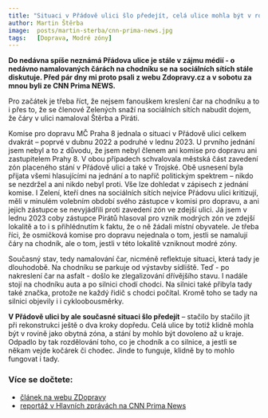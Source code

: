 ```yaml
---
title: "Situaci v Přádově ulici šlo předejít, celá ulice mohla být v rovině jako obytná zóna"
author: Martin Štěrba
image:  posts/martin-sterba/cnn-prima-news.jpg
tags:   [Doprava, Modré zóny]
---
```


**Do nedávna spíše neznámá Přádova ulice je stále v zájmu médií - o nedávno namalovaných čárách na chodníku se na sociálních sítích stále diskutuje. Před pár dny mi proto psali z webu Zdopravy.cz a v sobotu za mnou byli ze CNN Prima NEWS.** 

Pro začátek je třeba říct, že nejsem fanouškem kreslení čar na chodníku a to i přes to, že se členové Zelených snaží na sociálních sítích nabudit dojem, že čáry v ulici namaloval Štěrba a Piráti. 

Komise pro dopravu MČ Praha 8 jednala o situaci v Přádově ulici celkem dvakrát – poprvé v dubnu 2022 a podruhé v lednu 2023. U prvního jednání jsem nebyl a to z důvodu, že jsem nebyl členem ani komise pro dopravu ani zastupitelem Prahy 8. V obou případech schvalovala městská část zavedení zón placeného stání v Přádově ulici a také v Trojské. Obě usnesení byla přijata všemi hlasujícími na jednání a to napříč politickým spektrem – nikdo se nezdržel a ani nikdo nebyl proti. Vše lze dohledat v zápisech z jednání komise. I Zelení, kteří dnes na sociálních sítích nejvíce Přádovu ulici kritizují, měli v minulém volebním období svého zástupce v komisi pro dopravu, a ani jejich zástupce se nevyjádřili proti zavedení zón ve zdejší ulici. Já jsem v lednu 2023 coby zástupce Pirátů hlasoval pro vznik modrých zón ve zdejší lokalitě a to i s přihlédnutím k faktu, že o ně žádali místní obyvatele. Je třeba říci, že osmičková komise pro dopravu nejednala o tom, jestli se namalují čáry na chodník, ale o tom, jestli v této lokalitě vzniknout modré zóny.

Současný stav, tedy namalování čar, nicméně reflektuje situaci, která tady je dlouhodobě. Na chodníku se parkuje od výstavby sídliště. Teď - po nakreslení čar na asfalt - došlo ke zlegalizování dřívějšího stavu. I nadále stojí na chodníku auta a po silnici chodí chodci. Na silnici také přibyla tady také značka, protože ne každý řidič s chodci počítal. Kromě toho se tady na silnici objevily i i cykloobousměrky. 

**V Přádově ulici by ale současné situaci šlo předejít** – stačilo by stačilo jít při rekonstrukci ještě o dva kroky dopředu. Celá ulice by totiž klidně mohla být v rovině jako obytná zóna, a stání by mohlo být dovoleno až u kraje. Odpadlo by tak rozdělování toho, co je chodník a co silnice, a jestli se někam vejde kočárek či chodec. Jinde to funguje, klidně by to mohlo fungovat i tady. 

### Více se dočtete:
- [článek na webu ZDopravy](https://zdopravy.cz/valka-chodcum-vyhlasena-lide-si-utahuji-z-bizarniho-parkovani-v-kobylisich-167289/)
- [reportáž v Hlavních zprávách na CNN Prima News](https://cnn.iprima.cz/videa/cnndomaci/v-libni-udelali-kuriozni-parkovaci-mista)

